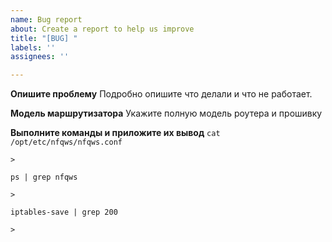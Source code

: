 ```yaml
---
name: Bug report
about: Create a report to help us improve
title: "[BUG] "
labels: ''
assignees: ''

---
```


**Опишите проблему**
Подробно опишите что делали и что не работает.

**Модель маршрутизатора**
Укажите полную модель роутера и прошивку

**Выполните команды и приложите их вывод**
`cat /opt/etc/nfqws/nfqws.conf`
```
> 
```

`ps | grep nfqws`
```
> 
```

`iptables-save | grep 200`
```
> 
```

